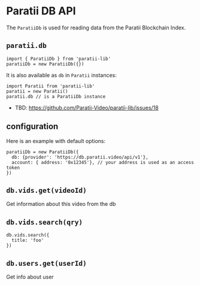 # Paratii DB API

The `ParatiiDb` is used for reading data from the Paratii Blockchain Index.


## `paratii.db`

    import { ParatiiDb } from 'paratii-lib'
    paratiiDb = new ParatiiDb({})


It is also available as `db` in `Paratii` instances:

    import Paratii from 'paratii-lib'
    paratii = new Paratii()
    paratii.db // is a ParatiiDb instance

- TBD: https://github.com/Paratii-Video/paratii-lib/issues/18

## configuration

Here is an example with default options:

    paratiiDb = new ParatiiDb({
      db: {provider': 'https://db.paratii.video/api/v1'},
      account: { address: '0x12345'}, // your address is used as an access token
    })

## `db.vids.get(videoId)`

Get information about this video from the db
## `db.vids.search(qry)`

    db.vids.search({
      title: 'foo'
    })

## `db.users.get(userId)`

Get info about user
